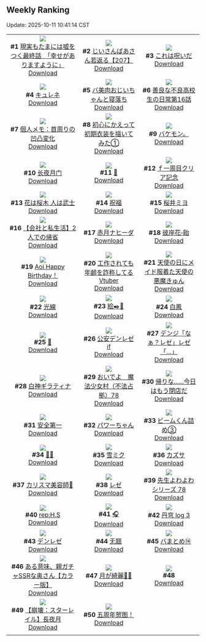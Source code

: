 ## Weekly Ranking
Update: 2025-10-11 10:41:14 CST

|      |      |      |
| :----: | :----: | :----: |
| ![](https://i.pixiv.re/c/240x480/img-master/img/2025/10/04/15/01/45/135857717_p0_master1200.jpg)<br>**#1** [現実もたまには嘘をつく最終話　「幸せがありますように」](https://www.pixiv.net/artworks/135857717)<br>[Download](https://i.pixiv.re/img-original/img/2025/10/04/15/01/45/135857717_p0.jpg) | ![](https://i.pixiv.re/c/240x480/img-master/img/2025/10/04/11/00/08/135854279_p0_master1200.jpg)<br>**#2** [じいさんばあさん若返る【207】](https://www.pixiv.net/artworks/135854279)<br>[Download](https://i.pixiv.re/img-original/img/2025/10/04/11/00/08/135854279_p0.png) | ![](https://i.pixiv.re/c/240x480/img-master/img/2025/10/03/07/30/03/135812217_p0_master1200.jpg)<br>**#3** [これは呪いだ](https://www.pixiv.net/artworks/135812217)<br>[Download](https://i.pixiv.re/img-original/img/2025/10/03/07/30/03/135812217_p0.jpg) |
| ![](https://i.pixiv.re/c/240x480/img-master/img/2025/10/03/00/00/21/135802896_p0_master1200.jpg)<br>**#4** [キュレネ](https://www.pixiv.net/artworks/135802896)<br>[Download](https://i.pixiv.re/img-original/img/2025/10/03/00/00/21/135802896_p0.jpg) | ![](https://i.pixiv.re/c/240x480/img-master/img/2025/10/04/00/01/45/135840078_p0_master1200.jpg)<br>**#5** [バ美肉おじいちゃんと寝落ち](https://www.pixiv.net/artworks/135840078)<br>[Download](https://i.pixiv.re/img-original/img/2025/10/04/00/01/45/135840078_p0.jpg) | ![](https://i.pixiv.re/c/240x480/img-master/img/2025/10/04/08/00/45/135850423_p0_master1200.jpg)<br>**#6** [善良な不良高校生の日常第16話](https://www.pixiv.net/artworks/135850423)<br>[Download](https://i.pixiv.re/img-original/img/2025/10/04/08/00/45/135850423_p0.jpg) |
| ![](https://i.pixiv.re/c/240x480/img-master/img/2025/10/04/06/00/11/135848347_p0_master1200.jpg)<br>**#7** [個人メモ：首周りの凹凸変化](https://www.pixiv.net/artworks/135848347)<br>[Download](https://i.pixiv.re/img-original/img/2025/10/04/06/00/11/135848347_p0.jpg) | ![](https://i.pixiv.re/c/240x480/img-master/img/2025/10/05/00/00/15/135881572_p0_master1200.jpg)<br>**#8** [初心にかえって初期衣装を描いてみた①](https://www.pixiv.net/artworks/135881572)<br>[Download](https://i.pixiv.re/img-original/img/2025/10/05/00/00/15/135881572_p0.jpg) | ![](https://i.pixiv.re/c/240x480/img-master/img/2025/10/04/12/25/41/135856754_p0_master1200.jpg)<br>**#9** [バケモン。](https://www.pixiv.net/artworks/135856754)<br>[Download](https://i.pixiv.re/img-original/img/2025/10/04/12/25/41/135856754_p0.png) |
| ![](https://i.pixiv.re/c/240x480/img-master/img/2025/10/03/14/55/31/135820216_p0_master1200.jpg)<br>**#10** [长夜月门](https://www.pixiv.net/artworks/135820216)<br>[Download](https://i.pixiv.re/img-original/img/2025/10/03/14/55/31/135820216_p0.jpg) | ![](https://i.pixiv.re/c/240x480/img-master/img/2025/10/04/00/00/19/135839784_p0_master1200.jpg)<br>**#11** [💌](https://www.pixiv.net/artworks/135839784)<br>[Download](https://i.pixiv.re/img-original/img/2025/10/04/00/00/19/135839784_p0.png) | ![](https://i.pixiv.re/c/240x480/img-master/img/2025/10/03/01/47/07/135806808_p0_master1200.jpg)<br>**#12** [ｆ一周目クリア記念](https://www.pixiv.net/artworks/135806808)<br>[Download](https://i.pixiv.re/img-original/img/2025/10/03/01/47/07/135806808_p0.jpg) |
| ![](https://i.pixiv.re/c/240x480/img-master/img/2025/10/04/15/49/04/135861868_p0_master1200.jpg)<br>**#13** [花は桜木 人は武士](https://www.pixiv.net/artworks/135861868)<br>[Download](https://i.pixiv.re/img-original/img/2025/10/04/15/49/04/135861868_p0.jpg) | ![](https://i.pixiv.re/c/240x480/img-master/img/2025/10/04/21/59/26/135875993_p0_master1200.jpg)<br>**#14** [祝福](https://www.pixiv.net/artworks/135875993)<br>[Download](https://i.pixiv.re/img-original/img/2025/10/04/21/59/26/135875993_p0.jpg) | ![](https://i.pixiv.re/c/240x480/img-master/img/2025/10/04/00/00/20/135839794_p0_master1200.jpg)<br>**#15** [桜井ミヨ](https://www.pixiv.net/artworks/135839794)<br>[Download](https://i.pixiv.re/img-original/img/2025/10/04/00/00/20/135839794_p0.jpg) |
| ![](https://i.pixiv.re/c/240x480/img-master/img/2025/10/03/12/00/30/135816759_p0_master1200.jpg)<br>**#16** [【会社と私生活】2人での帰省](https://www.pixiv.net/artworks/135816759)<br>[Download](https://i.pixiv.re/img-original/img/2025/10/03/12/00/30/135816759_p0.jpg) | ![](https://i.pixiv.re/c/240x480/img-master/img/2025/10/04/07/44/56/135850074_p0_master1200.jpg)<br>**#17** [赤月ナヒーダ](https://www.pixiv.net/artworks/135850074)<br>[Download](https://i.pixiv.re/img-original/img/2025/10/04/07/44/56/135850074_p0.png) | ![](https://i.pixiv.re/c/240x480/img-master/img/2025/10/03/13/15/52/135818417_p0_master1200.jpg)<br>**#18** [彼岸花‐飴](https://www.pixiv.net/artworks/135818417)<br>[Download](https://i.pixiv.re/img-original/img/2025/10/03/13/15/52/135818417_p0.jpg) |
| ![](https://i.pixiv.re/c/240x480/img-master/img/2025/10/04/00/00/22/135839805_p0_master1200.jpg)<br>**#19** [Aoi Happy Birthday！](https://www.pixiv.net/artworks/135839805)<br>[Download](https://i.pixiv.re/img-original/img/2025/10/04/00/00/22/135839805_p0.png) | ![](https://i.pixiv.re/c/240x480/img-master/img/2025/10/04/21/00/45/135873295_p0_master1200.jpg)<br>**#20** [工作されても年齢を詐称してるVtuber](https://www.pixiv.net/artworks/135873295)<br>[Download](https://i.pixiv.re/img-original/img/2025/10/04/21/00/45/135873295_p0.png) | ![](https://i.pixiv.re/c/240x480/img-master/img/2025/10/04/23/31/49/135880223_p0_master1200.jpg)<br>**#21** [天使の日にメイド服着た天使の悪魔きゅん](https://www.pixiv.net/artworks/135880223)<br>[Download](https://i.pixiv.re/img-original/img/2025/10/04/23/31/49/135880223_p0.jpg) |
| ![](https://i.pixiv.re/c/240x480/img-master/img/2025/10/04/19/35/25/135869669_p0_master1200.jpg)<br>**#22** [光線](https://www.pixiv.net/artworks/135869669)<br>[Download](https://i.pixiv.re/img-original/img/2025/10/04/19/35/25/135869669_p0.png) | ![](https://i.pixiv.re/c/240x480/img-master/img/2025/10/04/22/36/34/135877864_p0_master1200.jpg)<br>**#23** [絵✒️🪽](https://www.pixiv.net/artworks/135877864)<br>[Download](https://i.pixiv.re/img-original/img/2025/10/04/22/36/34/135877864_p0.png) | ![](https://i.pixiv.re/c/240x480/img-master/img/2025/10/03/18/29/27/135825671_p0_master1200.jpg)<br>**#24** [白鳳](https://www.pixiv.net/artworks/135825671)<br>[Download](https://i.pixiv.re/img-original/img/2025/10/03/18/29/27/135825671_p0.jpg) |
| ![](https://i.pixiv.re/c/240x480/img-master/img/2025/10/04/00/02/14/135840141_p0_master1200.jpg)<br>**#25** [💙](https://www.pixiv.net/artworks/135840141)<br>[Download](https://i.pixiv.re/img-original/img/2025/10/04/00/02/14/135840141_p0.png) | ![](https://i.pixiv.re/c/240x480/img-master/img/2025/10/04/19/47/51/135870103_p0_master1200.jpg)<br>**#26** [公安デンレゼif](https://www.pixiv.net/artworks/135870103)<br>[Download](https://i.pixiv.re/img-original/img/2025/10/04/19/47/51/135870103_p0.jpg) | ![](https://i.pixiv.re/c/240x480/img-master/img/2025/10/04/00/00/13/135839742_p0_master1200.jpg)<br>**#27** [デンジ「なぁ？レゼ」レゼ「…」](https://www.pixiv.net/artworks/135839742)<br>[Download](https://i.pixiv.re/img-original/img/2025/10/04/00/00/13/135839742_p0.jpg) |
| ![](https://i.pixiv.re/c/240x480/img-master/img/2025/10/04/21/43/08/135875342_p0_master1200.jpg)<br>**#28** [白神ギラティナ](https://www.pixiv.net/artworks/135875342)<br>[Download](https://i.pixiv.re/img-original/img/2025/10/04/21/43/08/135875342_p0.jpg) | ![](https://i.pixiv.re/c/240x480/img-master/img/2025/10/04/12/01/07/135856019_p0_master1200.jpg)<br>**#29** [おいでよ　魔法少女村（不法占拠）78](https://www.pixiv.net/artworks/135856019)<br>[Download](https://i.pixiv.re/img-original/img/2025/10/04/12/01/07/135856019_p0.png) | ![](https://i.pixiv.re/c/240x480/img-master/img/2025/10/05/14/49/06/135805322_p0_master1200.jpg)<br>**#30** [帰りな......今日はもう閉店だ](https://www.pixiv.net/artworks/135805322)<br>[Download](https://i.pixiv.re/img-original/img/2025/10/05/14/49/06/135805322_p0.png) |
| ![](https://i.pixiv.re/c/240x480/img-master/img/2025/10/05/17/06/54/135907693_p0_master1200.jpg)<br>**#31** [安全第一](https://www.pixiv.net/artworks/135907693)<br>[Download](https://i.pixiv.re/img-original/img/2025/10/05/17/06/54/135907693_p0.jpg) | ![](https://i.pixiv.re/c/240x480/img-master/img/2025/10/04/17/47/02/135865458_p0_master1200.jpg)<br>**#32** [パワーちゃん](https://www.pixiv.net/artworks/135865458)<br>[Download](https://i.pixiv.re/img-original/img/2025/10/04/17/47/02/135865458_p0.jpg) | ![](https://i.pixiv.re/c/240x480/img-master/img/2025/10/05/20/49/08/135916895_p0_master1200.jpg)<br>**#33** [ビームくん詰め③](https://www.pixiv.net/artworks/135916895)<br>[Download](https://i.pixiv.re/img-original/img/2025/10/05/20/49/08/135916895_p0.jpg) |
| ![](https://i.pixiv.re/c/240x480/img-master/img/2025/10/04/12/59/11/135857624_p0_master1200.jpg)<br>**#34** [🦊💕](https://www.pixiv.net/artworks/135857624)<br>[Download](https://i.pixiv.re/img-original/img/2025/10/04/12/59/11/135857624_p0.jpg) | ![](https://i.pixiv.re/c/240x480/img-master/img/2025/10/04/14/10/02/135859391_p0_master1200.jpg)<br>**#35** [雪ミク](https://www.pixiv.net/artworks/135859391)<br>[Download](https://i.pixiv.re/img-original/img/2025/10/04/14/10/02/135859391_p0.jpg) | ![](https://i.pixiv.re/c/240x480/img-master/img/2025/10/04/00/00/13/135839750_p0_master1200.jpg)<br>**#36** [カズサ](https://www.pixiv.net/artworks/135839750)<br>[Download](https://i.pixiv.re/img-original/img/2025/10/04/00/00/13/135839750_p0.jpg) |
| ![](https://i.pixiv.re/c/240x480/img-master/img/2025/10/04/22/45/17/135878240_p0_master1200.jpg)<br>**#37** [カリスマ美容師🌸](https://www.pixiv.net/artworks/135878240)<br>[Download](https://i.pixiv.re/img-original/img/2025/10/04/22/45/17/135878240_p0.png) | ![](https://i.pixiv.re/c/240x480/img-master/img/2025/10/03/14/55/51/135820221_p0_master1200.jpg)<br>**#38** [レゼ](https://www.pixiv.net/artworks/135820221)<br>[Download](https://i.pixiv.re/img-original/img/2025/10/03/14/55/51/135820221_p0.png) | ![](https://i.pixiv.re/c/240x480/img-master/img/2025/10/04/12/46/33/135857329_p0_master1200.jpg)<br>**#39** [先生よわよわシリーズ 78](https://www.pixiv.net/artworks/135857329)<br>[Download](https://i.pixiv.re/img-original/img/2025/10/04/12/46/33/135857329_p0.png) |
| ![](https://i.pixiv.re/c/240x480/img-master/img/2025/10/03/00/30/03/135804445_p0_master1200.jpg)<br>**#40** [rep:H.S](https://www.pixiv.net/artworks/135804445)<br>[Download](https://i.pixiv.re/img-original/img/2025/10/03/00/30/03/135804445_p0.png) | ![](https://i.pixiv.re/c/240x480/img-master/img/2025/10/04/10/59/54/135854249_p0_master1200.jpg)<br>**#41** [🎧](https://www.pixiv.net/artworks/135854249)<br>[Download](https://i.pixiv.re/img-original/img/2025/10/04/10/59/54/135854249_p0.jpg) | ![](https://i.pixiv.re/c/240x480/img-master/img/2025/10/04/21/15/26/135874055_p0_master1200.jpg)<br>**#42** [丹穹 log 3](https://www.pixiv.net/artworks/135874055)<br>[Download](https://i.pixiv.re/img-original/img/2025/10/04/21/15/26/135874055_p0.jpg) |
| ![](https://i.pixiv.re/c/240x480/img-master/img/2025/10/04/14/23/22/135859677_p0_master1200.jpg)<br>**#43** [デンレゼ](https://www.pixiv.net/artworks/135859677)<br>[Download](https://i.pixiv.re/img-original/img/2025/10/04/14/23/22/135859677_p0.jpg) | ![](https://i.pixiv.re/c/240x480/img-master/img/2025/10/04/01/03/47/135842873_p0_master1200.jpg)<br>**#44** [无题](https://www.pixiv.net/artworks/135842873)<br>[Download](https://i.pixiv.re/img-original/img/2025/10/04/01/03/47/135842873_p0.jpg) | ![](https://i.pixiv.re/c/240x480/img-master/img/2025/10/04/13/28/58/135858377_p0_master1200.jpg)<br>**#45** [バまとめ⑭](https://www.pixiv.net/artworks/135858377)<br>[Download](https://i.pixiv.re/img-original/img/2025/10/04/13/28/58/135858377_p0.jpg) |
| ![](https://i.pixiv.re/c/240x480/img-master/img/2025/10/04/00/03/28/135840248_p0_master1200.jpg)<br>**#46** [ある意味、親ガチャSSRな奥さん【カラー版】](https://www.pixiv.net/artworks/135840248)<br>[Download](https://i.pixiv.re/img-original/img/2025/10/04/00/03/28/135840248_p0.jpg) | ![](https://i.pixiv.re/c/240x480/img-master/img/2025/10/04/18/52/05/135867909_p0_master1200.jpg)<br>**#47** [月が綺麗🐇🌟](https://www.pixiv.net/artworks/135867909)<br>[Download](https://i.pixiv.re/img-original/img/2025/10/04/18/52/05/135867909_p0.jpg) | ![](https://s.pximg.net/common/images/limit_unviewable_s.png)<br>**#48** [](https://www.pixiv.net/artworks/135805823)<br>[Download](https://s.pximg.net/common/images/limit_unviewable_s.png) |
| ![](https://i.pixiv.re/c/240x480/img-master/img/2025/10/04/11/00/11/135854284_p0_master1200.jpg)<br>**#49** [【崩壊：スターレイル】長夜月](https://www.pixiv.net/artworks/135854284)<br>[Download](https://i.pixiv.re/img-original/img/2025/10/04/11/00/11/135854284_p0.png) | ![](https://i.pixiv.re/c/240x480/img-master/img/2025/10/05/12/58/04/135900519_p0_master1200.jpg)<br>**#50** [五周年贺图！](https://www.pixiv.net/artworks/135900519)<br>[Download](https://i.pixiv.re/img-original/img/2025/10/05/12/58/04/135900519_p0.jpg) |
|      |
